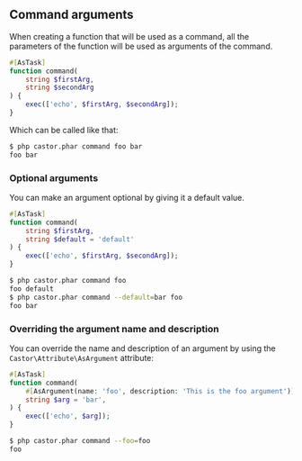 ## Command arguments

When creating a function that will be used as a command, all the parameters of the function will be used as arguments of the command.

```php
#[AsTask]
function command(
    string $firstArg,
    string $secondArg
) {
    exec(['echo', $firstArg, $secondArg]);
}
```

Which can be called like that:

```bash
$ php castor.phar command foo bar
foo bar
```

### Optional arguments

You can make an argument optional by giving it a default value.

```php
#[AsTask]
function command(
    string $firstArg,
    string $default = 'default'
) {
    exec(['echo', $firstArg, $secondArg]);
}
```
```bash
$ php castor.phar command foo
foo default
$ php castor.phar command --default=bar foo
foo bar
```

### Overriding the argument name and description

You can override the name and description of an argument by using the `Castor\Attribute\AsArgument` attribute:

```php
#[AsTask]
function command(
    #[AsArgument(name: 'foo', description: 'This is the foo argument')]
    string $arg = 'bar',
) {
    exec(['echo', $arg]);
}
```
```bash
$ php castor.phar command --foo=foo
foo
```

